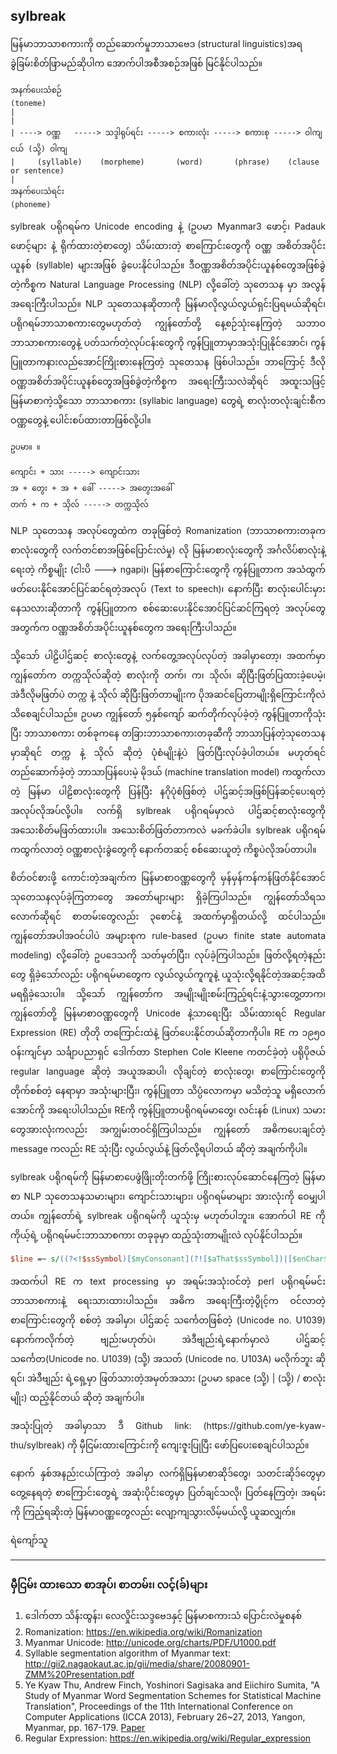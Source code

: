 ## sylbreak

မြန်မာဘာသာစကားကို တည်ဆောက်မှုဘာသာဗေဒ (structural linguistics)အရ ခွဲခြမ်းစိတ်ဖြာမည်ဆိုပါက အောက်ပါအစီအစဉ်အဖြစ် မြင်နိုင်ပါသည်။ 

```text
အနက်ပေးသံစဉ်
(toneme)
|
|
| ----> ဝဏ္ဏ   -----> သဒ္ဒါရုပ်ရင်း -----> စကားလုံး -----> စကားစု -----> ဝါကျငယ် (သို့) ဝါကျ
|     (syllable)    (morpheme)       (word)       (phrase)    (clause or sentence)
|
အနက်ပေးသံရင်း
(phoneme)
```
<p align="justify">
sylbreak ပရိုဂရမ်က Unicode encoding နဲ့ (ဥပမာ Myanmar3 ဖောင့်၊ Padauk ဖောင့်များ နဲ့ ရိုက်ထားတဲ့စာတွေ) သိမ်းထားတဲ့ စာကြောင်းတွေကို ဝဏ္ဏ အစိတ်အပိုင်းယူနစ် (syllable) များအဖြစ် ခွဲပေးနိုင်ပါသည်။ ဒီဝဏ္ဏအစိတ်အပိုင်းယူနစ်တွေအဖြစ်ခွဲတဲ့ကိစ္စက Natural Language Processing (NLP) လို့ခေါ်တဲ့ သုတေသန မှာ အလွန်အရေးကြီးပါသည်။ NLP သုတေသနဆိုတာကို မြန်မာလိုလွယ်လွယ်ရှင်းပြရမယ်ဆိုရင်၊ ပရိုဂရမ်ဘာသာစကားတွေမဟုတ်တဲ့ ကျွန်တော်တို့ နေ့စဉ်သုံးနေကြတဲ့ သဘာဝဘာသာစကားတွေနဲ့ ပတ်သက်တဲ့လုပ်ငန်းတွေကို ကွန်ပြူတာမှာအသုံးပြုနိုင်အောင်၊ ကွန်ပြူတာကနားလည်အောင်ကြိုးစားနေကြတဲ့ သုတေသန ဖြစ်ပါသည်။ ဘာကြောင့် ဒီလို ဝဏ္ဏအစိတ်အပိုင်းယူနစ်တွေအဖြစ်ခွဲတဲ့ကိစ္စက အရေးကြီးသလဲဆိုရင် အထူးသဖြင့် မြန်မာစာကဲ့သို့သော ဘာသာစကား (syllabic language) တွေရဲ့ စာလုံးတလုံးချင်းစီက ဝဏ္ဏတွေနဲ့ ပေါင်းစပ်ထားတာဖြစ်လို့ပါ။
</p>

```text
ဥပမာ။ ။

ကျောင်း + သား -----> ကျောင်းသား
အ + တွေး + အ + ခေါ် -----> အတွေးအခေါ်
တက် + က + သိုလ် -----> တက္ကသိုလ်
```
<p align="justify">
NLP သုတေသန အလုပ်တွေထဲက တခုဖြစ်တဲ့ Romanization (ဘာသာစကားတခုက စာလုံးတွေကို လက်တင်စာအဖြစ်ပြောင်းလဲမှု) လို မြန်မာစာလုံးတွေကို အင်္ဂ﻿လိပ်စာလုံးနဲ့ ရေးတဲ့ ကိစ္စမျိုး (ငါးပိ ---> ngapi)၊ မြန်စာကြောင်းတွေကို ကွန်ပြူတာက အသံထွက်ဖတ်ပေးနိုင်အောင်ပြင်ဆင်ရတဲ့အလုပ် (Text to speech)၊ နောက်ပြီး စာလုံးပေါင်းမှားနေသလားဆိုတာကို ကွန်ပြူတာက စစ်ဆေးပေးနိုင်အောင်ပြင်ဆင်ကြရတဲ့ အလုပ်တွေအတွက်က ဝဏ္ဏအစိတ်အပိုင်းယူနစ်တွေက အရေးကြီးပါသည်။ 
</p>

<p align="justify">
သို့သော် ပါဠိပါဌ်ဆင့် စာလုံးတွေနဲ့ လက်တွေ့အလုပ်လုပ်တဲ့ အခါမှာတော့၊ အထက်မှာ ကျွန်တော်က တက္ကသိုလ်ဆိုတဲ့ စာလုံးကို တက်၊ က၊ သိုလ်၊ ဆိုပြီးဖြတ်ပြထားခဲ့ပေမဲ့၊  အဲဒီလိုမဖြတ်ပဲ တက္က နဲ့ သိုလ် ဆိုပြီးဖြတ်တာမျိုးက ပိုအဆင်ပြေတာမျိုးရှိကြောင်းကိုလဲ သိစေချင်ပါသည်။
ဥပမာ ကျွန်တော် ၅နှစ်ကျော် ဆက်တိုက်လုပ်ခဲ့တဲ့ ကွန်ပြူတာကိုသုံးပြီး ဘာသာစကား တစ်ခုကနေ တခြားဘာသာစကားတခုဆီကို ဘာသာပြန်တဲ့သုတေသနမှာဆိုရင် တက္က နဲ့ သိုလ် ဆိုတဲ့ ပုံစံမျိုးနဲ့ပဲ ဖြတ်ပြီးလုပ်ခဲ့ပါတယ်။ မဟုတ်ရင် တည်ဆောက်ခဲ့တဲ့ ဘာသာပြန်ပေးမဲ့ မိုဒယ် (machine translation model) ကထွက်လာတဲ့ မြန်မာ ပါဠိစာလုံးတွေကို ပြန်ပြီး နဂိုပုံစံဖြစ်တဲ့  ပါဌ်ဆင့်အဖြစ်ပြန်ဆင့်ပေးရတဲ့ အလုပ်လိုအပ်လို့ပါ။ လက်ရှိ sylbreak ပရိုဂရမ်မှာလဲ ပါဌ်ဆင့်စာလုံးတွေကို အသေးစိတ်မဖြတ်ထားပါ။
အသေးစိတ်ဖြတ်တာကလဲ မခက်ခဲပါ။ sylbreak ပရိုဂရမ်ကထွက်လာတဲ့ ဝဏ္ဏစာလုံးခွဲတွေကို နောက်တဆင့် စစ်ဆေးယူတဲ့ ကိစ္စပဲလိုအပ်တာပါ။ 
</p>

<p align="justify">
စိတ်ဝင်စားဖို့ ကောင်းတဲ့အချက်က မြန်မာစာဝဏ္ဏတွေကို မှန်မှန်ကန်ကန်ဖြတ်နိုင်အောင် သုတေသနလုပ်ခဲ့ကြတာတွေ အတော်များများ ရှိခဲ့ကြပါသည်။ ကျွန်တော်သိရသလောက်ဆိုရင် စာတမ်းတွေလည်း ၃စောင်နဲ့ အထက်မှာရှိတယ်လို့ ထင်ပါသည်။ ကျွန်တော်အပါအဝင်ပါပဲ အများစုက rule-based (ဥပမာ finite state automata modeling) လို့ခေါ်တဲ့ ဥပဒေသကို သတ်မှတ်ပြီး၊ လုပ်ခဲ့ကြပါသည်။  ဖြတ်လို့ရတဲ့နည်းတွေ ရှိခဲ့သော်လည်း  ပရိုဂရမ်မာတွေက လွယ်လွယ်ကူကူနဲ့ ယူသုံးလို့ရနိုင်တဲ့အဆင့်အထိ မရရှိခဲ့သေးပါ။  သို့သော် ကျွန်တော်က အမျိုးမျိုးစမ်းကြည့်ရင်းနဲ့သွားတွေ့တာက၊ ကျွန်တော်တို့ မြန်မာစာဝဏ္ဏတွေကို Unicode နဲ့သာရေးပြီး သိမ်းထားရင် Regular Expression (RE) တိုတို တကြောင်းထဲနဲ့ ဖြတ်ပေးနိုင်တယ်ဆိုတာကိုပါ။ RE က ၁၉၅၀ ဝန်းကျင်မှာ သင်္ချာပညာရှင် ဒေါက်တာ Stephen Cole Kleene ကတင်ခဲ့တဲ့ ပရိုပိုဇယ် regular language ဆိုတဲ့ အယူအဆပါ၊ လိုချင်တဲ့ စာလုံးတွေ၊ စာကြောင်းတွေကို တိုက်စစ်တဲ့ နေရာမှာ အသုံးများပြီး၊ ကွန်ပြူတာ သိပ္ပံလောကမှာ မသိတဲ့သူ မရှိလောက်အောင်ကို အရေးပါပါသည်။ REကို ကွန်ပြူတာပရိုဂရမ်မာတွေ၊ လင်းနစ် (Linux) သမားတွေအားလုံးကလည်း အကျွမ်းတဝင်ရှိကြပါသည်။ ကျွန်တော် အဓိကပေးချင်တဲ့ message ကလည်း RE သုံးပြီး လွယ်လွယ်နဲ့ ဖြတ်လို့ရပါတယ် ဆိုတဲ့ အချက်ကိုပါ။ 
</p>

<p align="justify">
sylbreak ပရိုဂရမ်ကို မြန်မာစာပေဖွံဖြိုးတိုးတက်ဖို့ ကြိုးစားလုပ်ဆောင်နေကြတဲ့ မြန်မာစာ NLP သုတေသနသမားများ၊ ကျောင်းသားများ၊ ပရိုဂရမ်မာများ အားလုံးကို ဝေမျှပါတယ်။ ကျွန်တော်ရဲ့ sylbreak ပရိုဂရမ်ကို ယူသုံးမှ မဟုတ်ပါဘူး။ အောက်ပါ RE ကို ကိုယ့်ရဲ့ ပရိုဂရမ်မင်းဘာသာစကား တခုခုမှာ ထည့်သုံးတာမျိုးလဲ လုပ်နိုင်ပါသည်။
</p>

```perl
$line =~ s/((?<!$ssSymbol)[$myConsonant](?![$aThat$ssSymbol])|[$enChar$otherChar])/$sep$1/g;
```
<p align="justify">
အထက်ပါ RE က text processing မှာ အရမ်းအသုံးဝင်တဲ့ perl ပရိုဂရမ်မင်း ဘာသာစကားနဲ့ ရေးသားထားပါသည်။ 
အဓိက အရေးကြီးတဲ့ပွိုင့်က ဝင်လာတဲ့ စာကြောင်းတွေကို စစ်တဲ့ အခါမှာ၊ ပါဌ်ဆင့် သင်္ကေတဖြစ်တဲ့ (Unicode no. U1039) နောက်ကလိုက်တဲ့ ဗျည်းမဟုတ်ပဲ၊ အဲဒီဗျည်းရဲ့နောက်မှာလဲ ပါဌ်ဆင့် သင်္ကေတ(Unicode no. U1039) (သို့) အသတ် (Unicode no. U103A) မလိုက်ဘူး ဆိုရင်၊ အဲဒီဗျည်း ရဲ့ရှေ့မှာ ဖြတ်သားတဲ့အမှတ်အသား (ဥပမာ space (သို့) | (သို့) / စာလုံးမျိုး) ထည့်နိုင်တယ် ဆိုတဲ့ အချက်ပါ။
</p>

<p align="justify">
အသုံးပြုတဲ့ အခါမှာသာ ဒီ Github link: (https://github.com/ye-kyaw-thu/sylbreak) ကို မှီငြမ်းထားကြောင်းကို ကျေးဇူးပြုပြီး ဖော်ပြပေးစေချင်ပါသည်။ 
</p>

<p align="justify"> 
နောက် နှစ်အနည်းငယ်ကြာတဲ့ အခါမှာ လက်ရှိမြန်မာစာဆိုဒ်တွေ၊ သတင်းဆိုဒ်တွေမှာ တွေ့နေရတဲ့ စာကြောင်းတွေရဲ့ အဆုံးပိုင်းတွေမှာ ပြတ်ချင်သလို၊ ပြတ်နေကြတဲ့၊ အရမ်းကို ကြည့်ရဆိုးတဲ့ မြန်မာဝဏ္ဏတွေလည်း လျော့ကျသွားလိမ့်မယ်လို့ ယူဆလျှက်။  
</p>

ရဲကျော်သူ

---


### မှီငြမ်း ထားသော စာအုပ်၊ စာတမ်း၊ လင့်(ခ်)များ

1. ဒေါက်တာ သိန်းထွန်း၊ လေလှိုင်းသဒ္ဒဗေဒနှင့် မြန်မာစကားသံ ပြောင်းလဲမှုစနစ်
2. Romanization: https://en.wikipedia.org/wiki/Romanization
3. Myanmar Unicode: http://unicode.org/charts/PDF/U1000.pdf
4. Syllable segmentation algorithm of Myanmar text: http://gii2.nagaokaut.ac.jp/gii/media/share/20080901-ZMM%20Presentation.pdf
5. Ye Kyaw Thu, Andrew Finch, Yoshinori Sagisaka and Eiichiro Sumita, "A Study of Myanmar Word Segmentation Schemes for Statistical Machine Translation", Proceedings of the 11th International Conference on Computer Applications (ICCA 2013), February 26~27, 2013, Yangon, Myanmar, pp. 167-179. [Paper](https://docs.google.com/viewer?a=v&pid=sites&srcid=ZGVmYXVsdGRvbWFpbnx5ZWt5YXd0aHVubHB8Z3g6MTc0MjUwZjY3MzljMGYzZQ)
6. Regular Expression: https://en.wikipedia.org/wiki/Regular_expression
